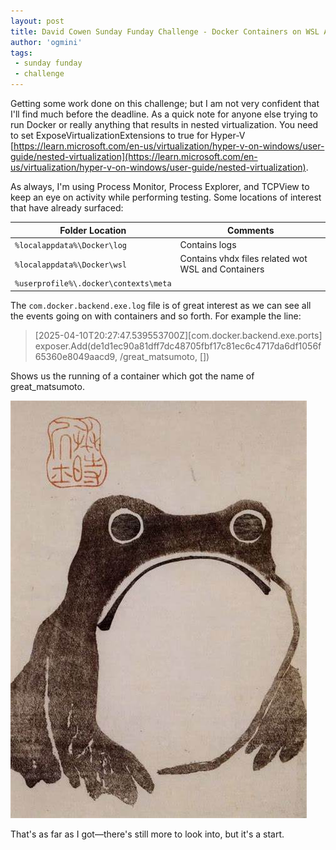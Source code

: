 ```yaml
---
layout: post
title: David Cowen Sunday Funday Challenge - Docker Containers on WSL Artifacts - Part 2
author: 'ogmini'
tags:
 - sunday funday
 - challenge
---
```


Getting some work done on this challenge; but I am not very confident that I'll find much before the deadline. As a quick note for anyone else trying to run Docker or really anything that results in nested virtualization. You need to set ExposeVirtualizationExtensions to true for Hyper-V [https://learn.microsoft.com/en-us/virtualization/hyper-v-on-windows/user-guide/nested-virtualization](https://learn.microsoft.com/en-us/virtualization/hyper-v-on-windows/user-guide/nested-virtualization). 

As always, I'm using Process Monitor, Process Explorer, and TCPView to keep an eye on activity while performing testing. Some locations of interest that have already surfaced:

| Folder Location | Comments |
| --- | --- |
| `%localappdata%\Docker\log` | Contains logs |
| `%localappdata%\Docker\wsl` | Contains vhdx files related wot WSL and Containers |
| `%userprofile%\.docker\contexts\meta` | |

The `com.docker.backend.exe.log` file is of great interest as we can see all the events going on with containers and so forth. For example the line:

> [2025-04-10T20:27:47.539553700Z][com.docker.backend.exe.ports] exposer.Add(de1d1ec90a81dff7dc48705fbf17c81ec6c4717da6df1056f65360e8049aacd9, /great_matsumoto, [])

Shows us the running of a container which got the name of great_matsumoto. 

![Matsumoto Frog](/images/memes/matsumoto.jpg)   

That's as far as I got—there's still more to look into, but it's a start.